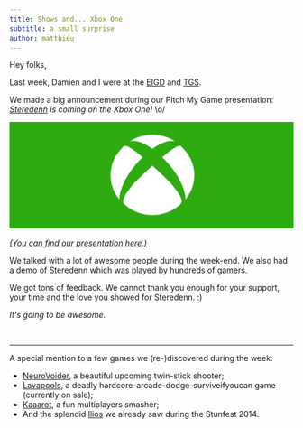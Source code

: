 ```yaml
---
title: Shows and... Xbox One
subtitle: a small surprise
author: matthieu
---
```


Hey folks,

Last week, Damien and I were at the [EIGD](http://www.eigd.org/en) and [TGS](http://www.toulouse-game-show.fr/).

We made a big announcement during our Pitch My Game presentation: _[Steredenn](http://steredenn.pixelnest.io) is coming on the Xbox One!_ \o/

![Xbox One][img_xbox]

[_(You can find our presentation here.)_](https://speakerdeck.com/matthieuoger/pixelnest-steredenn-pmg-eigd-2014)

We talked with a lot of awesome people during the week-end. We also had a demo of Steredenn which was played by hundreds of gamers.

We got tons of feedback. We cannot thank you enough for your support, your time and the love you showed for Steredenn. :)

_It's going to be awesome._

<br>

---

A special mention to a few games we (re-)discovered during the week:

* [NeuroVoider](http://www.flying-oak.com/works/neurovoider/), a beautiful upcoming twin-stick shooter;
* [Lavapools](http://lavapools.com/), a deadly hardcore-arcade-dodge-surviveifyoucan game (currently on sale);
* [Kaaarot](http://www.kaaarot.com/), a fun multiplayers smasher;
* And the splendid [Ilios](http://www.ilios-thegame.com/ilios/) we already saw during the Stunfest 2014.


[img_xbox]: /static/images/posts/xbox-one/xbox.jpg
